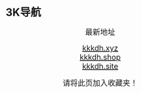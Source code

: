 # 3K导航
<center>
<span style="font-size:20px">最新地址</span><br>
<br />
<span style="font-size:20px"><a href="https://kkkdh.xyz" target="_blank">kkkdh.xyz</a></span><br>
<span style="font-size:20px"><a href="https://kkkdh.shop" target="_blank">kkkdh.shop</a></span><br>
<span style="font-size:20px"><a href="https://kkkdh.site" target="_blank">kkkdh.site</a></span><br>
<br />
<span style="font-size:20px">请将此页加入收藏夹！</span>
</center>
